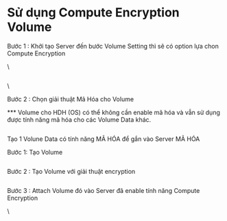 # Sử dụng Compute Encryption Volume

Bước 1 : Khởi tạo Server đến bước Volume Setting thì sẽ có option lựa chon Compute Encryption&#x20;

\


<figure><img src="https://docs.vngcloud.vn/download/attachments/59803294/image2020-10-15_10-46-48.png?version=1&#x26;modificationDate=1686204893000&#x26;api=v2" alt=""><figcaption></figcaption></figure>

\


Bước 2 : Chọn giải thuật Mã Hóa cho Volume&#x20;

\*\*\* Volume cho HDH (OS) có thể không cần enable mã hóa và vẫn sử dụng được tính năng mã hóa cho các Volume Data khác.

<figure><img src="https://docs.vngcloud.vn/download/attachments/59803294/image2020-10-15_10-48-4.png?version=1&#x26;modificationDate=1686204893000&#x26;api=v2" alt=""><figcaption></figcaption></figure>

Tạo 1 Volune Data có tính năng MÃ HÓA để gắn vào Server MÃ HÓA&#x20;

Bước 1: Tạo Volume&#x20;

<figure><img src="https://docs.vngcloud.vn/download/attachments/59803294/image2020-10-15_10-51-19.png?version=1&#x26;modificationDate=1686204894000&#x26;api=v2" alt=""><figcaption></figcaption></figure>

Bước 2 : Tạo Volume với giải thuật encryption&#x20;

<figure><img src="https://docs.vngcloud.vn/download/attachments/59803294/image2020-10-15_10-58-25.png?version=1&#x26;modificationDate=1686204894000&#x26;api=v2" alt=""><figcaption></figcaption></figure>

Bước 3 : Attach Volume đó vào Server đã enable tính năng Compute Encryption&#x20;

\
